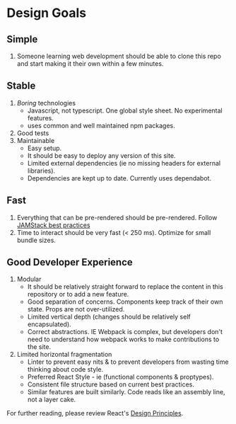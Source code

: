 # Design Goals

## Simple

1. Someone learning web development should be able to clone this repo and start making it their own within a few minutes.

## Stable

1. *Boring* technologies
    - Javascript, not typescript. One global style sheet. No experimental features.
    - uses common and well maintained npm packages.
2. Good tests
3. Maintainable
    - Easy setup.
    - It should be easy to deploy any version of this site.
    - Limited external dependencies (ie no missing headers for external libraries).
    - Dependencies are kept up to date. Currently uses dependabot.

## Fast

1. Everything that can be pre-rendered should be pre-rendered. Follow [JAMStack best practices](https://jamstack.org/best-practices/)
2. Time to interact should be very fast (< 250 ms). Optimize for small bundle sizes.

## Good Developer Experience

1. Modular
    - It should be relatively straight forward to replace the content in this repository or to add a new feature.
    - Good separation of concerns. Components keep track of their own state. Props are not over-utilized.
    - Limited vertical depth (changes should be relatively self encapsulated).
    - Correct abstractions. IE Webpack is complex, but developers don't need to understand how webpack works to make contributions to the site.
2. Limited horizontal fragmentation
    - Linter to prevent easy nits & to prevent developers from wasting time thinking about code style.
    - Preferred React Style - ie (functional components & proptypes).
    - Consistent file structure based on current best practices.
    - Similar features are built similarly. Code reads like an assembly line, not a layer cake.

For further reading, please review React's [Design Principles](https://reactjs.org/docs/design-principles.html).
